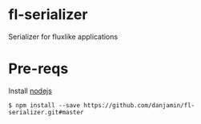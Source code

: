 # fl-serializer

Serializer for fluxlike applications

# Pre-reqs

Install [nodejs](https://nodejs.org/)

```
$ npm install --save https://github.com/danjamin/fl-serializer.git#master
```
